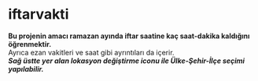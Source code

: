 # iftarvakti
**Bu projenin amacı ramazan ayında iftar saatine kaç saat-dakika kaldığını öğrenmektir.** <br>
Ayrıca ezan vakitleri ve saat gibi ayrıntıları da içerir. <br>
***Sağ üstte yer alan lokasyon değiştirme iconu ile Ülke-Şehir-İlçe seçimi yapılabilir.***
